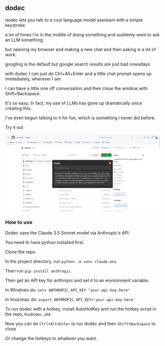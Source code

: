 ## dodec

dodec lets you talk to a cool language model assistant with a simple keystroke.

a lot of times I'm in the middle of doing something and suddenly want to ask an LLM something.

but opening my browser and making a new chat and then asking is a lot of work.

googling is the default but google search results are just bad nowadays.

with dodec I can just do Ctrl+Alt+Enter and a little chat prompt opens up immediately, wherever I am.

I can have a little one off conversation and then close the window with Shift+Backspace.

It's so easy. In fact, my use of LLMs has gone up dramatically since creating this.

I've even begun talking to it for fun, which is something I never did before.

Try it out

![Screenshot of dodec](screenshot.png)

### How to use

Dodec uses the Claude 3.5 Sonnet model via Anthropic's API.

You need to have python installed first.

Clone the repo.

In the project directory, run `python -m venv claude-env`

Then run `pip install anthropic`

Then get an API key for anthropic and set it to an environment variable.

In Windows do: `setx ANTHROPIC_API_KEY "your-api-key-here"`

In linux/mac do: `export ANTHROPIC_API_KEY='your-api-key-here'`

To run dodec with a hotkey, install AutoHotKey and run the hotkey script in the repo, `RunDodec.ahk`

Now you can do `Ctrl+Alt+Enter` to run dodec and then `Shift+Backspace` to close

Or change the hotkeys to whatever you want.